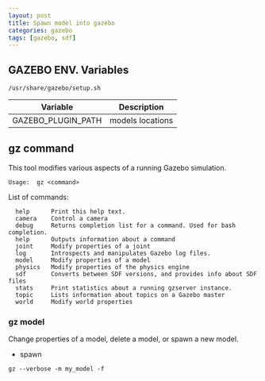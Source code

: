 ```yaml
---
layout: post
title: Spawn model into gazebo
categories: gazebo
tags: [gazebo, sdf]
---
```


## GAZEBO ENV. Variables
`/usr/share/gazebo/setup.sh`

| Variable           | Description      |
| ------------------ | ---------------- |
| GAZEBO_PLUGIN_PATH | models locations |

## gz command
This tool modifies various aspects of a running Gazebo simulation.

  `Usage:  gz <command>`

List of commands:
```
  help      Print this help text.
  camera    Control a camera
  debug     Returns completion list for a command. Used for bash completion.
  help      Outputs information about a command
  joint     Modify properties of a joint
  log       Introspects and manipulates Gazebo log files.
  model     Modify properties of a model
  physics   Modify properties of the physics engine
  sdf       Converts between SDF versions, and provides info about SDF files
  stats     Print statistics about a running gzserver instance.
  topic     Lists information about topics on a Gazebo master
  world     Modify world properties
```

### gz model 
Change properties of a model, delete a model, or spawn a new model.

- spawn
```
gz --verbose -m my_model -f 
```